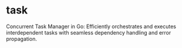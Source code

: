 # task
Concurrent Task Manager in Go: Efficiently orchestrates and executes interdependent tasks with seamless dependency handling and error propagation.
